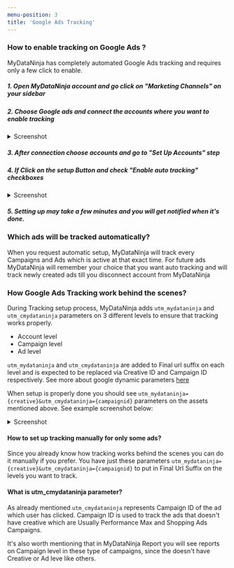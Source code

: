 ```yaml
---
menu-position: 3
title: 'Google Ads Tracking'
---
```


### How to enable tracking on Google Ads ?

MyDataNinja has completely automated Google Ads tracking and requires only a few click to enable.

##### 1. Open MyDataNinja account and go click on "Marketing Channels" on your sidebar

##### 2. Choose Google ads and connect the accounts where you want to enable tracking

<details>
<summary>Screenshot</summary>
<p>

![Choose accounts](./screens/connect-account.png)

</p>
</details>

##### 3. After connection choose accounts and go to "Set Up Accounts" step

##### 4. If Click on the setup Button and check "Enable auto tracking" checkboxes

<details>
<summary>Screenshot</summary>
<p>

![Setup](./screens/setup.png)

</p>
</details>

##### 5. Setting up may take a few minutes and you will get notified when it's done.

### Which ads will be tracked automatically?

When you request automatic setup, MyDataNinja will track every Campaigns and Ads which is active at that exact time.
For future ads MyDataNinja will remember your choice that you want auto tracking and will track newly created ads till you disconnect account from MyDataNinja

### How Google Ads Tracking work behind the scenes?

During Tracking setup process, MyDataNinja adds `utm_mydataninja` and `utm_cmydataninja` parameters on 3 different levels to ensure that tracking works properly.

- Account level
- Campaign level
- Ad level

`utm_mydataninja` and `utm_cmydataninja` are added to Final url suffix on each level and is expected to be replaced via Creative ID and Campaign ID respectively. See more about google dynamic parameters [here](https://support.google.com/google-ads/answer/6305348)

When setup is properly done you should see `utm_mydataninja={creative}&utm_cmydataninja={campaignid}` parameters on the assets mentioned above. See example screenshot below:

<details>
<summary>Screenshot</summary>
<p>

![Google Ads Manual Setup](./screens/google-manual-setup.png)

</p>
</details>

#### How to set up tracking manually for only some ads?

Since you already know how tracking works behind the scenes you can do it manually if you prefer.
You have just these parameters `utm_mydataninja={creative}&utm_cmydataninja={campaignid}` to put in Final Url Suffix on the levels you want to track.

#### What is utm_cmydataninja parameter?

As already mentioned `utm_cmydataninja` represents Campaign ID of the ad which user has clicked. Campaign ID is used to track the ads that doesn't have creative which are Usually Performance Max and Shopping Ads Campaigns.

It's also worth mentioning that in MyDataNinja Report you will see reports on Campaign level in these type of campaigns, since the doesn't have Creative or Ad leve like others.

